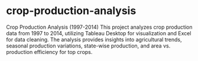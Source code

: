 # crop-production-analysis
Crop Production Analysis (1997-2014)  This project analyzes crop production data from 1997 to 2014, utilizing Tableau Desktop for visualization and Excel for data cleaning. The analysis provides insights into agricultural trends, seasonal production variations, state-wise production, and area vs. production efficiency for top crops. 
